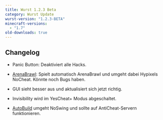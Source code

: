 ```yaml
---
title: Wurst 1.2.3 Beta
category: Wurst Update
wurst-version: "1.2.3-BETA"
minecraft-versions:
  - "1.7"
old-downloads: true
---
```

## Changelog

- Panic Button: Deaktiviert alle Hacks.

- [ArenaBrawl](https://wiki.wurstclient.net/arenabrawl): Spielt automatisch ArenaBrawl und umgeht dabei Hypixels NoCheat. Könnte noch Bugs haben.

- GUI sieht besser aus und aktualisiert sich jetzt richtig.

- Invisibility wird im YesCheat+ Modus abgeschaltet.

- [AutoBuild](https://wiki.wurstclient.net/autobuild) umgeht NoSwing und sollte auf AntiCheat-Servern funktionieren.
